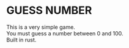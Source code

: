 # GUESS NUMBER
This is a very simple game.\
You must guess a number between 0 and 100.\
Built in rust.